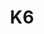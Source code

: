 ---
title: K6
categories:
  - web
docs:
  - id: java
    url: https://java.testcontainers.org/modules/k6/
    example: |
      ```java
      var k6 = new K6Container("grafana/k6:0.49.0");
      ```
  - id: go
    url: https://golang.testcontainers.org/modules/k6/
    example: |
      ```go
      k6Container, err := k6.RunContainer(ctx, testcontainers.WithImage("szkiba/k6x:v0.3.1"))
      ```
description: |
  k6 is an open-source tool and cloud service that makes load testing easy for developers and QA engineers.
---